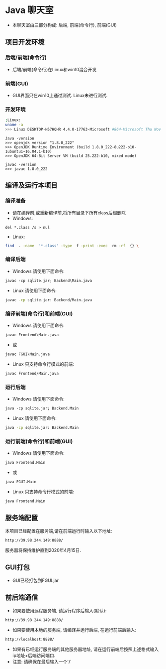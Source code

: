 # Java 聊天室

+ 本聊天室由三部分构成: 后端, 前端(命令行), 前端(GUI)

## 项目开发环境

### 后端/前端(命令行)
+ 后端/前端(命令行)在Linux和win10混合开发

### 前端(GUI)
+ GUI界面只在win10上通过测试. Linux未进行测试.

### 开发环境
```Bash
;Linux:
uname -a
>>> Linux DESKTOP-N57HQHR 4.4.0-17763-Microsoft #864-Microsoft Thu Nov 07 15:22:00 PST 2019 x86_64 x86_64 x86_64 GNU/Linux
```
```
Java -version
>>> openjdk version "1.8.0_222"
>>> OpenJDK Runtime Environment (build 1.8.0_222-8u222-b10-1ubuntu1~16.04.1-b10)
>>> OpenJDK 64-Bit Server VM (build 25.222-b10, mixed mode)
```
```
javac -version
>>> javac 1.8.0_222
```
## 编译及运行本项目

### 编译准备
+ 请在编译前,或重新编译前,将所有目录下所有class后缀删除
+ Windows:
```Bat
del *.class /s > nul
```

+ Linux:
```Bash
find  . -name  '*.class' -type  f -print -exec  rm -rf  {} \
```

### 编译后端

+ Windows 请使用下面命令:
```Bat
javac -cp sqlite.jar; Backend\Main.java
```

+ Linux 请使用下面命令:
```Bash
javac -cp sqlite.jar: Backend/Main.java
```

### 编译前端(命令行)和前端(GUI)

+ Windows 请使用下面命令:
```Bat
javac Frontend\Main.java
```
+ 或
```Bat
javac FGUI\Main.java
```

+ Linux 只支持命令行模式的前端:
```Bash
javac Frontend/Main.java
```

### 运行后端
+ Windows 请使用下面命令:
```Bat
java -cp sqlite.jar; Backend.Main
```

+ Linux 请使用下面命令:
```Bash
java -cp sqlite.jar: Backend.Main
```

### 运行前端(命令行)和前端(GUI)
+ Windows 请使用下面命令:
```Bat
java Frontend.Main
```
+ 或
```Bat
java FGUI.Main
```

+ Linux 只支持命令行模式的前端:
```Bash
java Frontend.Main
```

## 服务端配置
本项目已经配置在服务端,请在前端运行时输入以下地址:
```
http://39.98.244.149:8888/
```
服务器将保持维护直到2020年4月15日.

## GUI打包
+ GUI已经打包到FGUI.jar

## 前后端通信
+ 如果要使用远程服务端, 请运行程序后输入(默认):
```
http://39.98.244.149:8888/
```
+ 如果要使用本地的服务端, 请编译并运行后端, 在运行前端后输入:
```
http://localhost:8888/
```
+ 如果有已经运行服务端的其他服务器地址, 请在运行前端后按照上述格式输入ip地址+后端访问端口.
+ 注意: 请确保在最后输入一个'/'